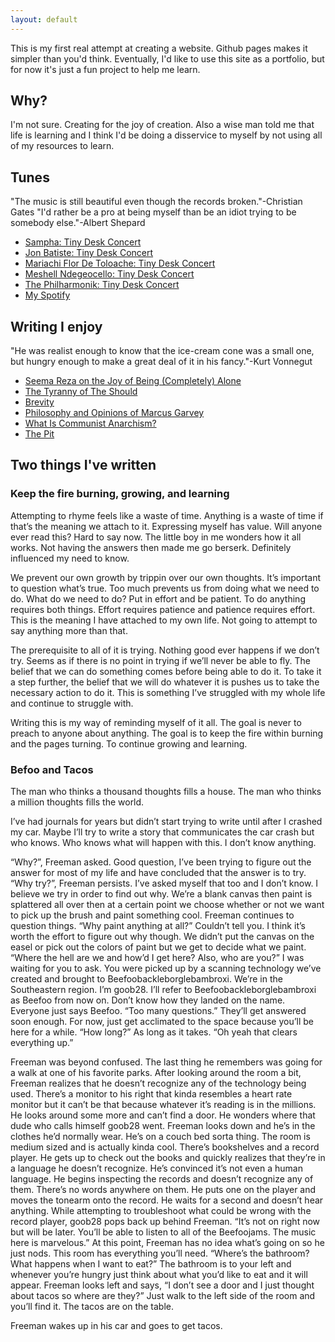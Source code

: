 ```yaml
---
layout: default
---
```


This is my first real attempt at creating a website. Github pages makes it simpler than you'd think. Eventually, I'd like to use this site as a portfolio, but for now it's just a fun project to help me learn.

## Why?

I'm not sure. Creating for the joy of creation. Also a wise man told me that life is learning and I think I'd be doing a disservice to myself by not using all of my resources to learn.

## Tunes

"The music is still beautiful even though the records broken."-Christian Gates
"I'd rather be a pro at being myself than be an idiot trying to be somebody else."-Albert Shepard
* [Sampha: Tiny Desk Concert](https://www.youtube.com/watch?v=WyXFfKYbtQU&list=PLZvG55UB2zVIp28Qbj9tK-dy1gSTNtJYp&index=37&pp=gAQBiAQB8AUB) 
* [Jon Batiste: Tiny Desk Concert](https://www.youtube.com/watch?v=ze4xcmBFvaE&list=PLZvG55UB2zVIp28Qbj9tK-dy1gSTNtJYp&index=42&pp=gAQBiAQB8AUB)
* [Mariachi Flor De Toloache: Tiny Desk Concert](https://www.youtube.com/watch?v=-rl26QKPHtE&list=PLZvG55UB2zVIp28Qbj9tK-dy1gSTNtJYp&index=1&t=950s&pp=gAQBiAQB8AUB)
* [Meshell Ndegeocello: Tiny Desk Concert](https://www.youtube.com/watch?v=XBuOd2MzdT4&list=PLZvG55UB2zVIp28Qbj9tK-dy1gSTNtJYp&index=108&pp=gAQBiAQB8AUB)
* [The Philharmonik: Tiny Desk Concert](https://youtu.be/sKHswNFsRww?si=mF7d8YQMmnap99dj)
* [My Spotify](https://open.spotify.com/user/31dngrl4a5hijs6ksqcc34cblrea?si=beabb21d4d594bea)

## Writing I enjoy
"He was realist enough to know that the ice-cream cone was a small one, but hungry enough to make a great deal of it in his fancy."-Kurt Vonnegut
* [Seema Reza on the Joy of Being (Completely) Alone](https://lithub.com/seema-reza-on-the-joy-of-being-completely-alone/)
* [The Tyranny of The Should](https://centroadleriano.org/wp-content/uploads/2016/04/PERFECTIONISM-HorneyKarenTyrannyOfTheShould.pdf)
* [Brevity](https://brevitymag.com/)
* [Philosophy and Opinions of Marcus Garvey](https://www.jpanafrican.org/ebooks/eBook%20Phil%20and%20Opinions.pdf)
* [What Is Communist Anarchism?](https://theanarchistlibrary.org/library/alexander-berkman-what-is-communist-anarchism)
* [The Pit](https://pitrailway.blogspot.com/)

## Two things I've written
### Keep the fire burning, growing, and learning
Attempting to rhyme feels like a waste of time. Anything is a waste of time if that’s the meaning we attach to it. Expressing myself has value. Will anyone ever read this? Hard to say now. The little boy in me wonders how it all works. Not having the answers then made me go berserk. Definitely influenced my need to know. 

We prevent our own growth by trippin over our own thoughts. It’s important to question what’s true. Too much prevents us from doing what we need to do. What do we need to do? Put in effort and be patient. To do anything requires both things. Effort requires patience and patience requires effort. This is the meaning I have attached to my own life. Not going to attempt to say anything more than that. 

The prerequisite to all of it is trying. Nothing good ever happens if we don’t try. Seems as if there is no point in trying if we’ll never be able to fly. The belief that we can do something comes before being able to do it. 
To take it a step further, the belief that we will do whatever it is pushes us to take the necessary action to do it. This is something I’ve struggled with my whole life and continue to struggle with.

Writing this is my way of reminding myself of it all. The goal is never to preach to anyone about anything. The goal is to keep the fire within burning and the pages turning. To continue growing and learning. 

### Befoo and Tacos
The man who thinks a thousand thoughts fills a house. 
The man who thinks a million thoughts fills the world.

I’ve had journals for years but didn’t start trying to write until after I crashed my car. Maybe I’ll try to write a story that communicates the car crash but who knows. Who knows what will happen with this. I don’t know anything. 

“Why?”, Freeman asked. Good question, I’ve been trying to figure out the answer for most of my life and have concluded that the answer is to try. “Why try?”, Freeman persists. I’ve asked myself that too and I don’t know. I believe we try in order to find out why. We’re a blank canvas then paint is splattered all over then at a certain point we choose whether or not we want to pick up the brush and paint something cool. Freeman continues to question things. “Why paint anything at all?” Couldn’t tell you. I think it’s worth the effort to figure out why though. We didn’t put the canvas on the easel or pick out the colors of paint but we get to decide what we paint. “Where the hell are we and how’d I get here? Also, who are you?” I was waiting for you to ask. You were picked up by a scanning technology we’ve created and brought to Beefoobackleborglebambroxi. We’re in the Southeastern region. I’m goob28. I’ll refer to Beefoobackleborglebambroxi as Beefoo from now on. Don’t know how they landed on the name. Everyone just says Beefoo. “Too many questions.” They’ll get answered soon enough. For now, just get acclimated to the space because you’ll be here for a while. “How long?” As long as it takes. “Oh yeah that clears everything up.” 

Freeman was beyond confused. The last thing he remembers was going for a walk at one of his favorite parks. After looking around the room a bit, Freeman realizes that he doesn’t recognize any of the technology being used. There’s a monitor to his right that kinda resembles a heart rate monitor but it can’t be that because whatever it’s reading is in the millions. He looks around some more and can’t find a door. He wonders where that dude who calls himself goob28 went. Freeman looks down and he’s in the clothes he’d normally wear. He’s on a couch bed sorta thing. The room is medium sized and is actually kinda cool. There’s bookshelves and a record player. He gets up to check out the books and quickly realizes that they’re in a language he doesn’t recognize. He’s convinced it’s not even a human language. He begins inspecting the records and doesn’t recognize any of them. There’s no words anywhere on them. He puts one on the player and moves the tonearm onto the record. He waits for a second and doesn’t hear anything. While attempting to troubleshoot what could be wrong with the record player, goob28 pops back up behind Freeman. “It’s not on right now but will be later. You’ll be able to listen to all of the Beefoojams. The music here is marvelous.” At this point, Freeman has no idea what’s going on so he just nods. This room has everything you’ll need. “Where’s the bathroom? What happens when I want to eat?” The bathroom is to your left and whenever you’re hungry just think about what you’d like to eat and it will appear. Freeman looks left and says, “I don’t see a door and I just thought about tacos so where are they?” Just walk to the left side of the room and you’ll find it. The tacos are on the table.

Freeman wakes up in his car and goes to get tacos. 
